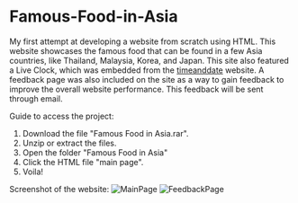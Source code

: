 # Famous-Food-in-Asia
My first attempt at developing a website from scratch using HTML. This website showcases the famous food that can be found in a few Asia countries, like Thailand, Malaysia, Korea, and Japan. This site also featured a Live Clock, which was embedded from the <a href="https://www.timeanddate.com/" target="_blank">timeanddate</a> website. A feedback page was also included on the site as a way to gain feedback to improve the overall website performance. This feedback will be sent through email.

Guide to access the project:
1. Download the file "Famous Food in Asia.rar".
2. Unzip or extract the files.
3. Open the folder "Famous Food in Asia" 
4. Click the HTML file "main page".
5. Voila!

Screenshot of the website:
![MainPage](https://github.com/user-attachments/assets/f60815a3-3ee7-4ed8-9610-3d0ce4cd030a)
![FeedbackPage](https://github.com/user-attachments/assets/f825fa73-d7b1-4241-9411-86d2d0f01820)
